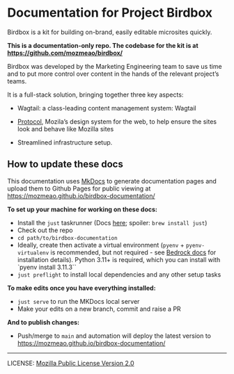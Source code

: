 # Documentation for Project Birdbox

Birdbox is a kit for building on-brand, easily editable microsites quickly.

**This is a documentation-only repo. The codebase for the kit is at <https://github.com/mozmeao/birdbox/>**

Birdbox was developed by the Marketing Engineering team to save us time and to put more control over content in the hands of the relevant project’s teams.

It is a full-stack solution, bringing together three key aspects:

* Wagtail: a class-leading content management system: Wagtail

* [Protocol](https://protocol.mozilla.org), Mozila’s design system for the web, to help ensure the sites look and behave like Mozilla sites

* Streamlined infrastructure setup.

## How to update these docs

This documentation uses [MkDocs](https://www.mkdocs.org/) to generate documentation pages and upload them to Github Pages for public viewing at <https://mozmeao.github.io/birdbox-documentation/>

**To set up your machine for working on these docs:**

* Install the `just` taskrunner (Docs [here](https://github.com/casey/just); spoiler: `brew install just`)
* Check out the repo
* `cd path/to/birdbox-documentation`
* Ideally, create then activate a virtual environment (`pyenv` + `pyenv-virtualenv` is recommended, but not required - see [Bedrock docs](https://bedrock.readthedocs.io/en/latest/install.html#local-installation) for installation details). Python 3.11+ is required, which you can install with `pyenv install 3.11.3``
* `just preflight` to install local dependencies and any other setup tasks

**To make edits once you have everything installed:**

* `just serve` to run the MKDocs local server
* Make your edits on a new branch, commit and raise a PR

**And to publish changes:**

* Push/merge to `main` and automation will deploy the latest version to <https://mozmeao.github.io/birdbox-documentation/>

----

LICENSE: [Mozilla Public License Version 2.0](LICENSE)
